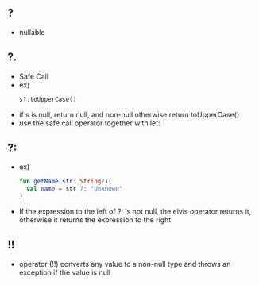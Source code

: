 ?
---
* nullable

?.
---
* Safe Call
* ex)
  ```kotlin
  s?.toUpperCase()
* if s is null, return null, and non-null otherwise return toUpperCase()
* use the safe call operator together with let:

?:
---
* ex)
  ```kotlin
  fun getName(str: String?){
    val name = str ?: "Unknown"
  }
* If the expression to the left of ?: is not null, the elvis operator returns it, otherwise it returns the expression to the right

!!
---
* operator (!!) converts any value to a non-null type and throws an exception if the value is null

